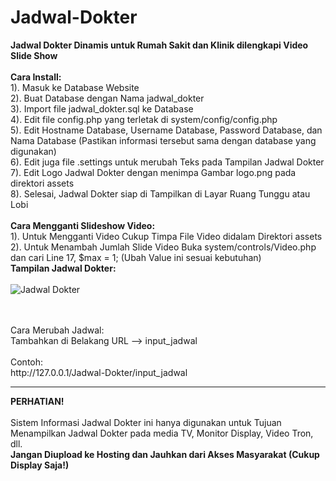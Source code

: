 # Jadwal-Dokter
<b> Jadwal Dokter Dinamis untuk Rumah Sakit dan Klinik dilengkapi Video Slide Show </b>
</br></br>
<b>Cara Install:</b> <br>
1). Masuk ke Database Website <br>
2). Buat Database dengan Nama jadwal_dokter <br>
3). Import file jadwal_dokter.sql ke Database <br>
4). Edit file config.php yang terletak di system/config/config.php <br>
5). Edit Hostname Database, Username Database, Password Database, dan Nama Database (Pastikan informasi tersebut sama dengan database yang digunakan) <br>
6). Edit juga file .settings untuk merubah Teks pada Tampilan Jadwal Dokter <br>
7). Edit Logo Jadwal Dokter dengan menimpa Gambar logo.png pada direktori assets <br>
8). Selesai, Jadwal Dokter siap di Tampilkan di Layar Ruang Tunggu atau Lobi <br>
 <br>
 <b>Cara Mengganti Slideshow Video:</b> <br>
1). Untuk Mengganti Video Cukup Timpa File Video didalam Direktori assets <br>
2). Untuk Menambah Jumlah Slide Video Buka system/controls/Video.php dan cari Line 17, $max = 1; (Ubah Value ini sesuai kebutuhan) <br>
<b>Tampilan Jadwal Dokter:</b> <br />
<br />
![Jadwal Dokter](https://github.com/YuukioFuyu/Jadwal-Dokter/assets/79379934/e266895f-409e-4edf-90a6-33ae71356f2d)

<br />
<br />
Cara Merubah Jadwal: <br>
Tambahkan di Belakang URL --> input_jadwal <br>
 <br>
Contoh: <br>
http://127.0.0.1/Jadwal-Dokter/input_jadwal <br>
<hr>
<b>PERHATIAN!</b> <br/>
<br/>
Sistem Informasi Jadwal Dokter ini hanya digunakan untuk Tujuan Menampilkan Jadwal Dokter pada media TV, Monitor Display, Video Tron, dll. <br/>
<b>Jangan Diupload ke Hosting dan Jauhkan dari Akses Masyarakat (Cukup Display Saja!)</b>
